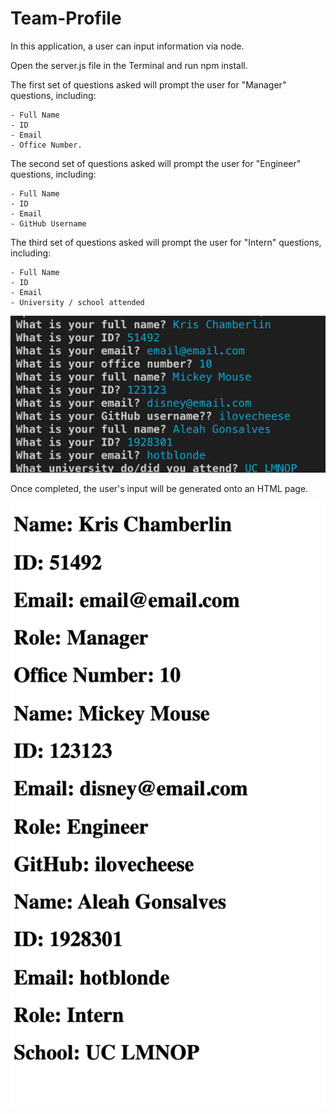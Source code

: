 # Team-Profile

In this application, a user can input information via node.

Open the server.js file in the Terminal and run npm install.

The first set of questions asked will prompt the user for "Manager" questions, including:

    - Full Name 
    - ID 
    - Email 
    - Office Number.

The second set of questions asked will prompt the user for "Engineer" questions, including:

    - Full Name
    - ID
    - Email
    - GitHub Username

The third set of questions asked will prompt the user for "Intern" questions, including: 

    - Full Name
    - ID
    - Email
    - University / school attended

![Image of command line questions and input](team-profile-command-input.png)

Once completed, the user's input will be generated onto an HTML page.

![Image of HTML](team-profile-html-page.png)


